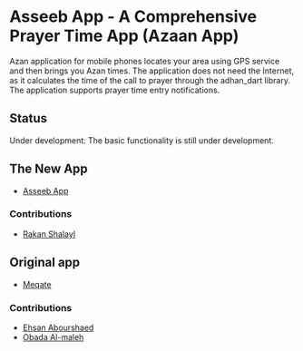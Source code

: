 # Asseeb App - A Comprehensive Prayer Time App (Azaan App)
Azan application for mobile phones locates your area using GPS service and then brings you Azan times.
The application does not need the Internet, as it calculates the time of the call to prayer through the adhan_dart library.
The application supports prayer time entry notifications.

## Status
Under development: The basic functionality is still under development.



## The New App
- [Asseeb App](https://github.com/Shlaayl/aaseeb_app.git)

### Contributions 
- [Rakan Shalayl](https://github.com/Shlaayl)


## Original app
- [Meqate](https://github.com/ehsankkk1/Meqate.git)

### Contributions 
- [Ehsan Abourshaed](https://github.com/ehsankkk1)
- [Obada Al-maleh](https://github.com/Obaa10)


